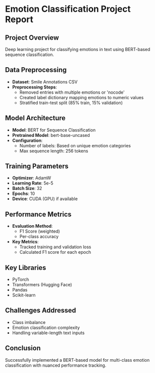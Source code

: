 # Emotion Classification Project Report

## Project Overview
Deep learning project for classifying emotions in text using BERT-based sequence classification.

## Data Preprocessing
- **Dataset**: Smile Annotations CSV
- **Preprocessing Steps**:
  - Removed entries with multiple emotions or 'nocode'
  - Created label dictionary mapping emotions to numeric values
  - Stratified train-test split (85% train, 15% validation)

## Model Architecture
- **Model**: BERT for Sequence Classification
- **Pretrained Model**: bert-base-uncased
- **Configuration**:
  - Number of labels: Based on unique emotion categories
  - Max sequence length: 256 tokens

## Training Parameters
- **Optimizer**: AdamW
- **Learning Rate**: 5e-5
- **Batch Size**: 32
- **Epochs**: 10
- **Device**: CUDA (GPU) if available

## Performance Metrics
- **Evaluation Method**: 
  - F1 Score (weighted)
  - Per-class accuracy
- **Key Metrics**: 
  - Tracked training and validation loss
  - Calculated F1 score for each epoch

## Key Libraries
- PyTorch
- Transformers (Hugging Face)
- Pandas
- Scikit-learn

## Challenges Addressed
- Class imbalance
- Emotion classification complexity
- Handling variable-length text inputs

## Conclusion
Successfully implemented a BERT-based model for multi-class emotion classification with nuanced performance tracking.
